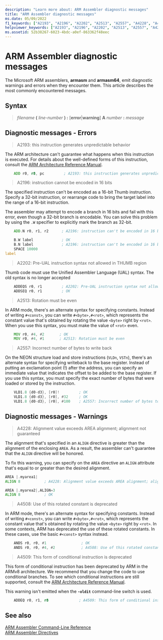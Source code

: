 ```yaml
---
description: "Learn more about: ARM Assembler diagnostic messages"
title: "ARM Assembler diagnostic messages"
ms.date: 05/09/2022
f1_keywords: ["A2193", "A2196", "A2202", "A2513", "A2557", "A4228", "A4508", "A4509"]
helpviewer_keywords: ["A2193", "A2196", "A2202", "A2513", "A2557", "A4228", "A4508", "A4509"]
ms.assetid: 52b38267-6023-4bdc-a0ef-863362f48eec
---
```

# ARM Assembler diagnostic messages

The Microsoft ARM assemblers, **armasm** and **armasm64**, emit diagnostic warnings and errors when they encounter them. This article describes the most commonly encountered messages.

## Syntax

> *filename* **(** *line-number* **) :** \[**error**|**warning**] **A** *number* **:** *message*

## Diagnostic messages - Errors

> A2193: this instruction generates unpredictable behavior

The ARM architecture can't guarantee what happens when this instruction is executed. For details about the well-defined forms of this instruction, consult the [ARM Architecture Reference Manual](https://go.microsoft.com/fwlink/p/?linkid=246464).

```asm
    ADD r0, r8, pc         ; A2193: this instruction generates unpredictable behavior
```

> A2196: instruction cannot be encoded in 16 bits

The specified instruction can't be encoded as a 16-bit Thumb instruction. Specify a 32-bit instruction, or rearrange code to bring the target label into the range of a 16-bit instruction.

The assembler may attempt to encode a branch in 16 bits and fail with this error, even though a 32-bit branch is encodable. You can solve this problem by using the `.W` specifier to explicitly mark the branch as 32-bit.

```asm
    ADD.N r0, r1, r2      ; A2196: instruction can't be encoded in 16 bits

    B.W label             ; OK
    B.N label             ; A2196: instruction can't be encoded in 16 bits
    SPACE 10000
label
```

> A2202: Pre-UAL instruction syntax not allowed in THUMB region

Thumb code must use the Unified Assembler Language (UAL) syntax. The old syntax is no longer accepted

```asm
    ADDEQS r0, r1         ; A2202: Pre-UAL instruction syntax not allowed in THUMB region
    ADDSEQ r0, r1         ; OK
```

> A2513: Rotation must be even

In ARM mode, there's an alternate syntax for specifying constants. Instead of writing `#<const>`, you can write `#<byte>,#<rot>`, which represents the constant value that's obtained by rotating the value `<byte>` right by `<rot>`. When you use this syntax, you must make the value of `<rot>` even.

```asm
    MOV r0, #4, #2       ; OK
    MOV r0, #4, #1       ; A2513: Rotation must be even
```

> A2557: Incorrect number of bytes to write back

On the NEON structure load and store instructions (`VLDn`, `VSTn`), there's an alternate syntax for specifying writeback to the base register. Instead of putting an exclamation point (!) after the address, you can specify an immediate value that indicates the offset to be added to the base register. If you use this syntax, you must specify the exact number of bytes that were loaded or stored by the instruction.

```asm
    VLD1.8 {d0-d3}, [r0]!         ; OK
    VLD1.8 {d0-d3}, [r0], #32     ; OK
    VLD1.8 {d0-d3}, [r0], #100    ; A2557: Incorrect number of bytes to write back
```

## Diagnostic messages - Warnings

> A4228: Alignment value exceeds AREA alignment; alignment not guaranteed

The alignment that's specified in an `ALIGN` directive is greater than the alignment of the enclosing `AREA`. As a result, the assembler can't guarantee that the `ALIGN` directive will be honored.

To fix this warning, you can specify on the `AREA` directive an `ALIGN` attribute that's equal to or greater than the desired alignment.

```asm
AREA |.myarea1|
ALIGN 8           ; A4228: Alignment value exceeds AREA alignment; alignment not guaranteed

AREA |.myarea2|,ALIGN=3
ALIGN 8           ; OK
```

> A4508: Use of this rotated constant is deprecated

In ARM mode, there's an alternate syntax for specifying constants. Instead of writing `#<const>`, you can write `#<byte>,#<rot>`, which represents the constant value that's obtained by rotating the value `<byte>` right by `<rot>`. In some contexts, ARM has deprecated the use of these rotated constants. In these cases, use the basic `#<const>` syntax instead.

```asm
    ANDS r0, r0, #1                ; OK
    ANDS r0, r0, #4, #2            ; A4508: Use of this rotated constant is deprecated
```

> A4509: This form of conditional instruction is deprecated

This form of conditional instruction has been deprecated by ARM in the ARMv8 architecture. We recommend that you change the code to use conditional branches. To see which conditional instructions are still supported, consult the [ARM Architecture Reference Manual](https://go.microsoft.com/fwlink/p/?linkid=246464).

This warning isn't emitted when the **`-oldit`** command-line switch is used.

```asm
    ADDEQ r0, r1, r8              ; A4509: This form of conditional instruction is deprecated
```

## See also

[ARM Assembler Command-Line Reference](../../assembler/arm/arm-assembler-command-line-reference.md)<br/>
[ARM Assembler Directives](../../assembler/arm/arm-assembler-directives.md)<br/>
